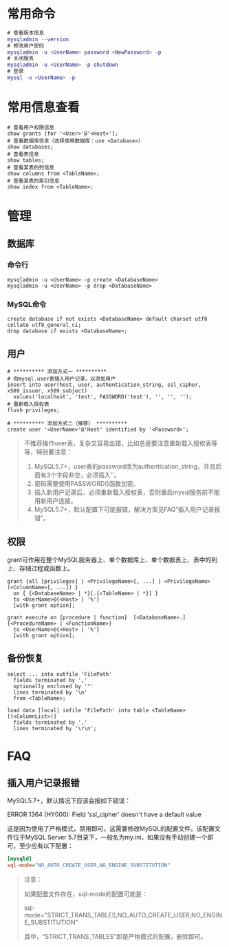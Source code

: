 # 常用命令

```m
# 查看版本信息
mysqladmin --version
# 修改用户密码
mysqladmin -u <UserName> password <NewPassword> -p
# 关闭服务
mysqladmin -u <UserName> -p shutdown
# 登录
mysql -u <UserName> -p
```

# 常用信息查看

```mysql
# 查看用户权限信息
show grants [for '<User>'@'<Host>'];
# 查看数据库信息（选择使用数据库：use <Database>）
show databases;
# 查看表信息
show tables;
# 查看某表的列信息
show columns from <TableName>;
# 查看某表的索引信息
show index from <TableName>;
```

# 管理

## 数据库

### 命令行

```
mysqladmin -u <UserName> -p create <DatabaseName>
mysqladmin -u <UserName> -p drop <DatabaseName>
```

### MySQL命令

```mysql
create database if not exists <DatabaseName> default charset utf8 collate utf8_general_ci;
drop database if exists <DatabaseName>;
```

## 用户

```mysql
# ********** 添加方式一 **********
# 向mysql.user表插入用户记录，以添加用户
insert into user(host, user, authentication_string, ssl_cipher, x509_issuer, x509_subject) 
  values('localhost', 'test', PASSWORD('test'), '', '', '');
# 重新载入授权表
flush privileges;

# ********** 添加方式二（推荐） **********
create user '<UserName>'@'Host' identified by '<Password>';
```

> 不推荐操作user表，复杂又容易出错，比如总是要注意重新载入授权表等等，特别要注意：
>
> 1. MySQL5.7+，user表的password改为authentication_string，并且后面有3个字段非空，必须插入''。
> 2. 密码需要使用PASSWORD()函数加密。
> 3. 插入新用户记录后，必须重新载入授权表，否则重启mysql服务前不能用新用户连接。
> 4. MySQL5.7+，默认配置下可能报错，解决方案见FAQ“插入用户记录报错”。

## 权限

grant可作用在整个MySQL服务器上、单个数据库上、单个数据表上、表中的列上、存储过程或函数上。

```mysql
grant {all [privileges] | <PrivilegeName>[, ...] | <PrivilegeName>(<ColumnName>[, ...]) } 
  on { {<DatabaseName> | *}[.{<TableName> | *}] }
  to <UserName>@{<Host> | '%'}
  [with grant option];

grant execute on {procedure | function}  [<DatabaseName>.]{<ProcedureName> | <FunctionName>} 
  to <UserName>@{<Host> | '%'}
  [with grant option];
```

## 备份恢复

```mysql
select ... into outfile 'FilePath'
  fields terminated by ',' 
  optionally enclosed by '"'
  lines terminated by '\n'
  from <TableName>;

load data [local] infile 'FilePath' into table <TableName>[(<ColumnList>)]
  fields terminated by ','
  lines terminated by '\r\n';
```

# FAQ

## 插入用户记录报错

MySQL5.7+，默认情况下应该会报如下错误：

ERROR 1364 (HY000): Field 'ssl_cipher' doesn't have a default value

这是因为使用了严格模式，禁用即可，这需要修改MySQL的配置文件。该配置文件位于MySQL Server 5.7目录下，一般名为my.ini，如果没有手动创建一个即可，至少应有以下配置：

```ini
[mysqld]
sql-mode="NO_AUTO_CREATE_USER,NO_ENGINE_SUBSTITUTION"
```

> 注意：
>
> 如果配置文件存在，sql-mode的配置可能是：
>
> sql-mode="STRICT_TRANS_TABLES,NO_AUTO_CREATE_USER,NO_ENGINE_SUBSTITUTION"
>
> 其中，“STRICT_TRANS_TABLES”即是严格模式的配置，删除即可。